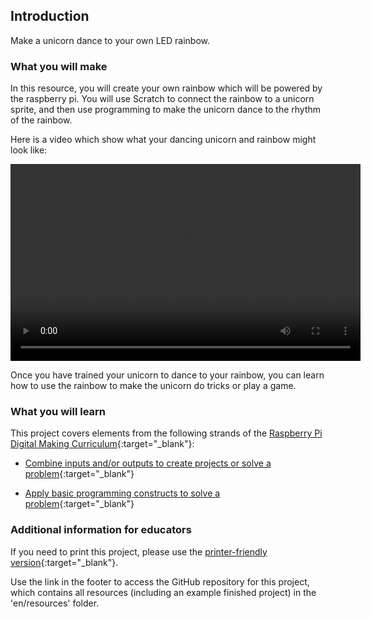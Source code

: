 ## Introduction

Make a unicorn dance to your own LED rainbow.

### What you will make

In this resource, you will create your own rainbow which will be powered by the raspberry pi. You will use Scratch to connect the rainbow to a unicorn sprite, and then use programming to make the unicorn dance to the rhythm of the rainbow.

Here is a video which show what your dancing unicorn and rainbow might look like:

<video width="560" height="315" controls>
<source src="resources/Screencast.mp4" type="video/mp4">
Your browser does not support the video tag, try FireFox or Chrome
</video>

Once you have trained your unicorn to dance to your rainbow, you can learn how to use the rainbow to make the unicorn do tricks or play a game.

### What you will learn

This project covers elements from the following strands of the [Raspberry Pi Digital Making Curriculum](http://rpf.io/curriculum){:target="_blank"}:

+ [Combine inputs and/or outputs to create projects or solve a problem](https://curriculum.raspberrypi.org/physical-computing/builder/){:target="_blank"}

+ [Apply basic programming constructs to solve a problem](https://www.raspberrypi.org/curriculum/programming/builder){:target="_blank"}

### Additional information for educators

If you need to print this project, please use the [printer-friendly version](https://projects.raspberrypi.org/en/projects/project-name/print){:target="_blank"}.

Use the link in the footer to access the GitHub repository for this project, which contains all resources (including an example finished project) in the 'en/resources' folder.
